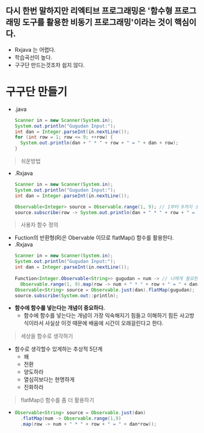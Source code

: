 다시 한번 말하지만 리엑티브 프로그래밍은 '함수형 프로그래밍 도구를 활용한 비동기 프로그래밍'이라는 것이 핵심이다.
---
* Rxjava 는 어렵다.
* 학습곡선이 높다.
* 구구단 만드는것조차 쉽지 않다.

구구단 만들기
===
* .java
  ```java
  Scanner in = new Scanner(System.in);
  System.out.println("Gugudan Input:");
  int dan = Integer.parseInt(in.nextLine());
  for (int row = 1; row <= 9; ++row) {
    System.out.println(dan + " * " + row + " = " + dan + row);
  }
> 쉬운방법
  * .Rxjava
    ```java
    Scanner in = new Scanner(System.in);
    System.out.println("Gugudan Input:");
    int dan = Integer.parseInt(in.nextLine());
    
    Observable<Integer> source = Observable.range(1, 9); // 1부터 9까지 숫자 값 발행
    source.subscribe(row -> System.out.println(dan + " * " + row + " = " + dan * row));
    
> 사용자 함수 정의
* Fuction의 반환형(R)은 Obervable<String> 이므로 flatMap() 함수를 활용한다.
* .Rxjava
  ```java
  Scanner in = new Scanner(System.in);
  System.out.println("Gugudan Input:");
  int dan = Integer.parseInt(in.nextLine());
   
  Function<Integer.Observable<String>> gugudan = num -> // 나에게 필요한 함수를 정의한다. gugudan 함수 (변수아님 함수임)
    Observable.range(1, 9).map(row -> num + " * " + row + " = " + dan * row);
  Observable<String> source = Observable.just(dan).flatMap(gugudan); // 값 1개를 전달받아서 여러 개의 결과를 출력해야 하므로 Observable을 결과로 발행하는 flatMap() 함수를 활용한다.
  source.subscribe(System.out::println);
* **함수에 함수를 넣는다는 개념이 중요하다.**
    * 함수에 함수를 넣는다는 개념이 가장 익숙해지기 힘들고 이해하기 힘든 사고방식이라서 사실상 이것 때문에 배움에 시간이 오래걸린다고 한다.
  
> 세상을 함수로 생각하기
* 함수로 생각할수 있게하는 추상적 5단계
  * 왜
  * 전환
  * 양도하라
  * 열심히보다는 현명하게
  * 진화하라

> flatMap() 함수를 좀 더 활용하기
* ```java
  Observable<String> source = Observable.just(dan)
    .flatMap(num -> Observable.range(1,9)
    .map(row -> num + " * " + row + " = " + dan*row));
   
